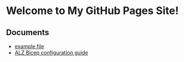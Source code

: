 # Welcome to My GitHub Pages Site!

## Documents

- [example file](https://tonipeh.github.io/public-docs/example)
- [ALZ Bicep configuration guide](https://tonipeh.github.io/public-docs/ALZ-Bicep-config)
